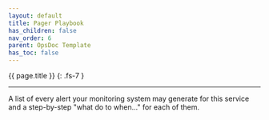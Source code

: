 ```yaml
---
layout: default
title: Pager Playbook
has_children: false
nav_order: 6
parent: OpsDoc Template
has_toc: false
---
```


{{ page.title }}
{: .fs-7 }

---

A list of every alert your monitoring system may generate for this service and a step-by-step "what do to when..." for each of them.
